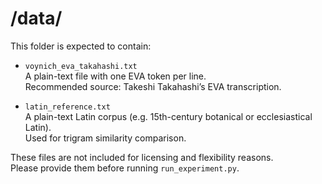 # /data/

This folder is expected to contain:

- `voynich_eva_takahashi.txt`  
  A plain-text file with one EVA token per line.  
  Recommended source: Takeshi Takahashi’s EVA transcription.

- `latin_reference.txt`  
  A plain-text Latin corpus (e.g. 15th-century botanical or ecclesiastical Latin).  
  Used for trigram similarity comparison.

These files are not included for licensing and flexibility reasons.  
Please provide them before running `run_experiment.py`.
